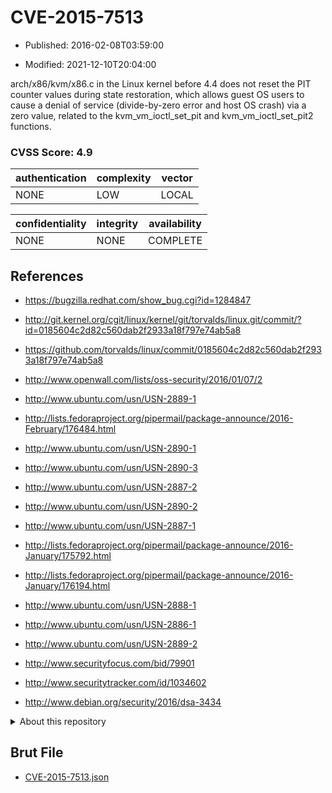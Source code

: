 # CVE-2015-7513

- Published: 2016-02-08T03:59:00

- Modified: 2021-12-10T20:04:00

arch/x86/kvm/x86.c in the Linux kernel before 4.4 does not reset the PIT counter values during state restoration, which allows guest OS users to cause a denial of service (divide-by-zero error and host OS crash) via a zero value, related to the kvm_vm_ioctl_set_pit and kvm_vm_ioctl_set_pit2 functions.

### CVSS Score: **4.9**

| authentication | complexity | vector |
| --- | --- | --- |
| NONE | LOW | LOCAL |

| confidentiality | integrity | availability |
| --- | --- | --- |
| NONE | NONE | COMPLETE |

## References

* https://bugzilla.redhat.com/show_bug.cgi?id=1284847

* http://git.kernel.org/cgit/linux/kernel/git/torvalds/linux.git/commit/?id=0185604c2d82c560dab2f2933a18f797e74ab5a8

* https://github.com/torvalds/linux/commit/0185604c2d82c560dab2f2933a18f797e74ab5a8

* http://www.openwall.com/lists/oss-security/2016/01/07/2

* http://www.ubuntu.com/usn/USN-2889-1

* http://lists.fedoraproject.org/pipermail/package-announce/2016-February/176484.html

* http://www.ubuntu.com/usn/USN-2890-1

* http://www.ubuntu.com/usn/USN-2890-3

* http://www.ubuntu.com/usn/USN-2887-2

* http://www.ubuntu.com/usn/USN-2890-2

* http://www.ubuntu.com/usn/USN-2887-1

* http://lists.fedoraproject.org/pipermail/package-announce/2016-January/175792.html

* http://lists.fedoraproject.org/pipermail/package-announce/2016-January/176194.html

* http://www.ubuntu.com/usn/USN-2888-1

* http://www.ubuntu.com/usn/USN-2886-1

* http://www.ubuntu.com/usn/USN-2889-2

* http://www.securityfocus.com/bid/79901

* http://www.securitytracker.com/id/1034602

* http://www.debian.org/security/2016/dsa-3434

<details>
<summary>About this repository</summary> 

  This repository is part of the project [Live Hack CVE](https://github.com/Live-Hack-CVE). Main website can be found [www.live-hack.org](https://www.live-hack.org) 
  
  Made by [Sn0wAlice](https://github.com/Sn0wAlice) for the people that care about security and need to have a feed of the latest CVEs. Hope you enjoy it, don't forget to star the repo and follow me on [Twitter](https://twitter.com/Sn0wAlice) and [Github](https://github.com/Sn0wAlice). And that is my [personnal website](https://www.alice-snow.me/)

  - [Home Page](https://github.com/Live-Hack-CVE)
  - [Framework](https://github.com/Live-Hack-CVE/cve-framework)
  - [CVE database](https://github.com/Live-Hack-CVE/full_database)
  - [Changelog](https://github.com/Live-Hack-CVE/Changelog)
</details>

## Brut File

* [CVE-2015-7513.json](https://raw.githubusercontent.com/Live-Hack-CVE/full_database/main/cves/2015/CVE-2015-7513.json)

